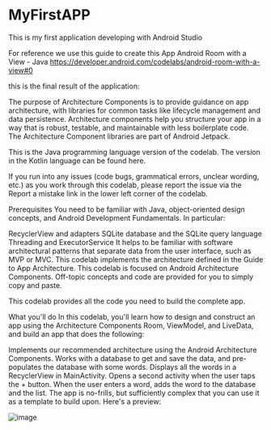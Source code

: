 # MyFirstAPP

This is my first application developing with Android Studio

For reference we use this guide to create this App
Android Room with a View - Java
https://developer.android.com/codelabs/android-room-with-a-view#0

this is the final result of the application:

The purpose of Architecture Components is to provide guidance on app architecture, with libraries for common tasks like lifecycle management and data persistence. Architecture components help you structure your app in a way that is robust, testable, and maintainable with less boilerplate code. The Architecture Component libraries are part of Android Jetpack.

This is the Java programming language version of the codelab. The version in the Kotlin language can be found here.

If you run into any issues (code bugs, grammatical errors, unclear wording, etc.) as you work through this codelab, please report the issue via the Report a mistake link in the lower left corner of the codelab.

Prerequisites
You need to be familiar with Java, object-oriented design concepts, and Android Development Fundamentals. In particular:

RecyclerView and adapters
SQLite database and the SQLite query language
Threading and ExecutorService
It helps to be familiar with software architectural patterns that separate data from the user interface, such as MVP or MVC. This codelab implements the architecture defined in the Guide to App Architecture.
This codelab is focused on Android Architecture Components. Off-topic concepts and code are provided for you to simply copy and paste.

This codelab provides all the code you need to build the complete app.

What you'll do
In this codelab, you'll learn how to design and construct an app using the Architecture Components Room, ViewModel, and LiveData, and build an app that does the following:

Implements our recommended architecture using the Android Architecture Components.
Works with a database to get and save the data, and pre-populates the database with some words.
Displays all the words in a RecyclerView in MainActivity.
Opens a second activity when the user taps the + button. When the user enters a word, adds the word to the database and the list.
The app is no-frills, but sufficiently complex that you can use it as a template to build upon. Here's a preview:


![image](https://user-images.githubusercontent.com/68777214/198829038-dfa0fb9a-607e-4f1f-81c9-382feeda1585.png)
